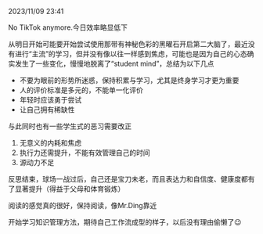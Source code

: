 2023/11/09 23:41

No TikTok anymore.今日效率略显低下

从明日开始可能要开始尝试使用那带有神秘色彩的黑曜石开启第二大脑了，最近没有进行“主流”的学习，但并没有像以往一样感到焦虑，可能也是因为自己的心态确实发生了一些变化，慢慢地脱离了“student mind”，总结为以下几点

- 不要为眼前的形势所迷惑，保持积累与学习，尤其是终身学习才更为重要
- 人的评价标准是多元的，不能单一化评价
- 年轻时应该勇于尝试
- 让自己拥有稀缺性

与此同时也有一些学生式的恶习需要改正

1. 无意义的内耗和焦虑
2. 执行力还需提升，不能有效管理自己的时间
3. 源动力不足

反思结束，球场一战过后，自己还是宝刀未老，而且表达力和自信度、健康度都有了显著提升（得益于父母和体育锻炼）

阅读的感觉真的很好，保持阅读，像Mr.Ding靠近

开始学习知识管理方法，期待自己工作流成型的样子，以后没有理由偷懒了😉